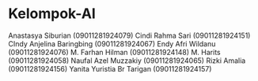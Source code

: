 # Kelompok-AI
Anastasya Siburian (09011281924079)
Cindi Rahma Sari (09011281924151)
CIndy Anjelina Baringbing (09011281924067)
Endy Afri Wildanu (09011281924076)
M. Farhan Hilman (09011281924148)
M. Harits (09011281924058)
Naufal Azel Muzzakiy (09011281924065)
Rizki Amalia (09011281924156)
Yanita Yuristia Br Tarigan (09011281924157)
